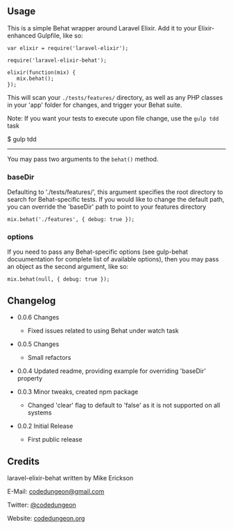 ## Usage

This is a simple Behat wrapper around Laravel Elixir. Add it to your Elixir-enhanced Gulpfile, like so:

```
var elixir = require('laravel-elixir');

require('laravel-elixir-behat');

elixir(function(mix) {
   mix.behat();
});
```

This will scan your `./tests/features/` directory, as well as any PHP classes in your 'app' folder for changes, and trigger your Behat suite.

Note:  If you want your tests to execute upon file change, use the `gulp tdd` task 

$ gulp tdd


---

You may pass two arguments to the `behat()` method.

### baseDir

Defaulting to './tests/features/', this argument specifies the root directory to search for Behat-specific tests.
If you would like to change the default path, you can override the 'baseDir' path to point to your features directory

```
mix.behat('./features', { debug: true });
```

### options

If you need to pass any Behat-specific options (see gulp-behat docuumentation for complete list of available options), then you may pass an object as the second argument, like so:

```
mix.behat(null, { debug: true });
```


## Changelog

- 0.0.6 Changes 
  - Fixed issues related to using Behat under watch task
  
- 0.0.5 Changes 
  - Small refactors

- 0.0.4 Updated readme, providing example for overriding 'baseDir' property

- 0.0.3 Minor tweaks, created npm package
    - Changed 'clear' flag to default to 'false' as it is not supported on all systems
    
- 0.0.2 Initial Release
    - First public release
    
## Credits

laravel-elixir-behat written by Mike Erickson

E-Mail: [codedungeon@gmail.com](mailto:codedungeon@gmail.com)

Twitter: [@codedungeon](http://twitter.com/codedungeon)

Website: [codedungeon.org](http://codedungeon.org)
